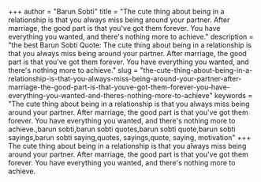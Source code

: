 +++
author = "Barun Sobti"
title = "The cute thing about being in a relationship is that you always miss being around your partner. After marriage, the good part is that you've got them forever. You have everything you wanted, and there's nothing more to achieve."
description = "the best Barun Sobti Quote: The cute thing about being in a relationship is that you always miss being around your partner. After marriage, the good part is that you've got them forever. You have everything you wanted, and there's nothing more to achieve."
slug = "the-cute-thing-about-being-in-a-relationship-is-that-you-always-miss-being-around-your-partner-after-marriage-the-good-part-is-that-youve-got-them-forever-you-have-everything-you-wanted-and-theres-nothing-more-to-achieve"
keywords = "The cute thing about being in a relationship is that you always miss being around your partner. After marriage, the good part is that you've got them forever. You have everything you wanted, and there's nothing more to achieve.,barun sobti,barun sobti quotes,barun sobti quote,barun sobti sayings,barun sobti saying,quotes, sayings,quote, saying, motivation"
+++
The cute thing about being in a relationship is that you always miss being around your partner. After marriage, the good part is that you've got them forever. You have everything you wanted, and there's nothing more to achieve.
